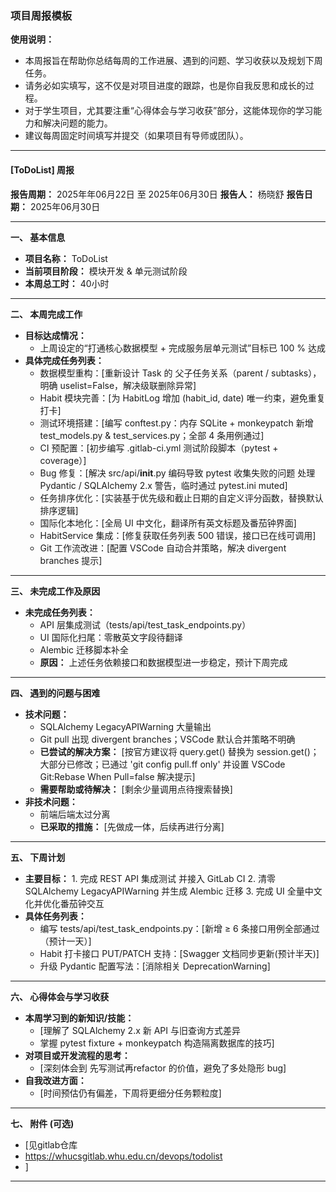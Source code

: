 ### 项目周报模板

**使用说明：**
*   本周报旨在帮助你总结每周的工作进展、遇到的问题、学习收获以及规划下周任务。
*   请务必如实填写，这不仅是对项目进度的跟踪，也是你自我反思和成长的过程。
*   对于学生项目，尤其要注重“心得体会与学习收获”部分，这能体现你的学习能力和解决问题的能力。
*   建议每周固定时间填写并提交（如果项目有导师或团队）。

---

#### **[ToDoList] 周报**

**报告周期：** 2025年年06月22日 至 2025年06月30日
**报告人：** 杨晓舒
**报告日期：** 2025年06月30日

---

**一、 基本信息**

*   **项目名称：** ToDoList
*   **当前项目阶段：** 模块开发 & 单元测试阶段
*   **本周总工时：** 40小时

---

**二、 本周完成工作**

*   **目标达成情况：**
    *   上周设定的“打通核心数据模型 + 完成服务层单元测试”目标已 100 % 达成
*   **具体完成任务列表：**
    *   数据模型重构：[重新设计 Task 的 父子任务关系（parent / subtasks），明确 uselist=False，解决级联删除异常]
    *   Habit 模块完善：[为 HabitLog 增加 (habit_id, date) 唯一约束，避免重复打卡]
    *   测试环境搭建：[编写 conftest.py：内存 SQLite + monkeypatch 新增 test_models.py & test_services.py；全部 4 条用例通过]
    *   CI 预配置：[初步编写 .gitlab-ci.yml 测试阶段脚本（pytest + coverage）]
    *   Bug 修复：[解决 src/api/__init__.py 编码导致 pytest 收集失败的问题 处理 Pydantic / SQLAlchemy 2.x 警告，临时通过 pytest.ini muted]
    *   任务排序优化：[实装基于优先级和截止日期的自定义评分函数，替换默认排序逻辑]
    *   国际化本地化：[全局 UI 中文化，翻译所有英文标题及番茄钟界面]
    *   HabitService 集成：[修复获取任务列表 500 错误，接口已在线可调用]
    *   Git 工作流改进：[配置 VSCode 自动合并策略，解决 divergent branches 提示]

---

**三、 未完成工作及原因**

*   **未完成任务列表：**
    *   API 层集成测试（tests/api/test_task_endpoints.py）
    *   UI 国际化扫尾：零散英文字段待翻译
    *   Alembic 迁移脚本补全
    *   **原因：** 上述任务依赖接口和数据模型进一步稳定，预计下周完成

---

**四、 遇到的问题与困难**

*   **技术问题：**
    *   SQLAlchemy LegacyAPIWarning 大量输出
    *   Git pull 出现 divergent branches；VSCode 默认合并策略不明确
    *   **已尝试的解决方案：** [按官方建议将 query.get() 替换为 session.get()；大部分已修改；已通过 'git config pull.ff only' 并设置 VSCode Git:Rebase When Pull=false 解决提示]
    *   **需要帮助或待解决：** [剩余少量调用点待搜索替换]
*   **非技术问题：**
    *   前端后端太过分离
    *   **已采取的措施：** [先做成一体，后续再进行分离]

---

**五、 下周计划**

*   **主要目标：**
        1.	完成 REST API 集成测试 并接入 GitLab CI
        2.	清零 SQLAlchemy LegacyAPIWarning 并生成 Alembic 迁移
        3.	完成 UI 全量中文化并优化番茄钟交互
*   **具体任务列表：**
    *   编写 tests/api/test_task_endpoints.py：[新增 ≥ 6 条接口用例全部通过（预计一天）]
    *   Habit 打卡接口 PUT/PATCH 支持：[Swagger 文档同步更新(预计半天)]
    *  升级 Pydantic 配置写法：[消除相关 DeprecationWarning]

---

**六、 心得体会与学习收获**

*   **本周学习到的新知识/技能：**
    *   [理解了 SQLAlchemy 2.x 新 API 与旧查询方式差异
    *   掌握 pytest fixture + monkeypatch 构造隔离数据库的技巧]
*   **对项目或开发流程的思考：**
    *   [深刻体会到 先写测试再refactor 的价值，避免了多处隐形 bug]
*   **自我改进方面：**
    *   [时间预估仍有偏差，下周将更细分任务颗粒度]

---

**七、 附件 (可选)**

*   [见gitlab仓库
*   https://whucsgitlab.whu.edu.cn/devops/todolist
*   ]

---

